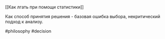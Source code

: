[[Как лгать при помощи статистики]]

Как способ принятия решения - базовая ошибка выбора, некритический подход к анализу.

#philosophy #decision